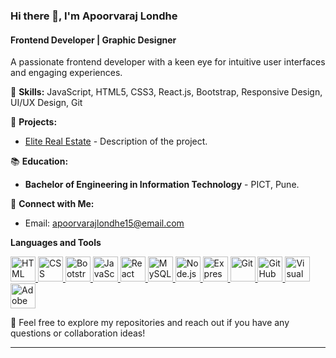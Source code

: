 ### Hi there 👋, I'm Apoorvaraj Londhe

<!--
**apoorvarajlondhe/apoorvarajlondhe** is a ✨ _special_ ✨ repository because its `README.md` (this file) appears on your GitHub profile.

Here are some ideas to get you started:

- 🔭 I’m currently working on ...
- 🌱 I’m currently learning ...
- 👯 I’m looking to collaborate on ...
- 🤔 I’m looking for help with ...
- 💬 Ask me about ...
- 📫 How to reach me: ...
- 😄 Pronouns: ...
- ⚡ Fun fact: ...
-->


#### Frontend Developer | Graphic Designer

A passionate frontend developer with a keen eye for intuitive user interfaces and engaging experiences.

🧰 **Skills:** JavaScript, HTML5, CSS3, React.js, Bootstrap, Responsive Design, UI/UX Design, Git

🚀 **Projects:** 
- [Elite Real Estate](https://elite-real-estate.pages.dev/) - Description of the project.

📚 **Education:**
- **Bachelor of Engineering in Information Technology** - PICT, Pune.

🔗 **Connect with Me:**
- Email: apoorvarajlondhe15@email.com

**Languages and Tools**
<p align = "left">
  
  <a href="https://developer.mozilla.org/en-US/docs/Web/HTML">
    <img src="https://cdn.jsdelivr.net/gh/devicons/devicon/icons/html5/html5-original.svg" alt="HTML" width="40" height="40">
  </a>

<a href="https://developer.mozilla.org/en-US/docs/Web/CSS">
  <img src="https://cdn.jsdelivr.net/gh/devicons/devicon/icons/css3/css3-original.svg" alt="CSS" width="40" height="40">
</a>

<a href="https://getbootstrap.com/">
  <img src="https://cdn.jsdelivr.net/gh/devicons/devicon/icons/bootstrap/bootstrap-plain.svg" alt="Bootstrap" width="40" height="40">
</a>

<a href="https://developer.mozilla.org/en-US/docs/Web/JavaScript">
  <img src="https://cdn.jsdelivr.net/gh/devicons/devicon/icons/javascript/javascript-original.svg" alt="JavaScript" width="40" height="40">
</a>

<a href="https://reactjs.org/">
  <img src="https://cdn.jsdelivr.net/gh/devicons/devicon/icons/react/react-original.svg" alt="React" width="40" height="40">
</a>

<a href="https://www.mysql.com/">
  <img src="https://cdn.jsdelivr.net/gh/devicons/devicon/icons/mysql/mysql-original.svg" alt="MySQL" width="40" height="40">
</a>

<a href="https://nodejs.org/">
  <img src="https://cdn.jsdelivr.net/gh/devicons/devicon/icons/nodejs/nodejs-original.svg" alt="Node.js" width="40" height="40">
</a>

<a href="https://expressjs.com/">
  <img src="https://cdn.jsdelivr.net/gh/devicons/devicon/icons/express/express-original.svg" alt="Express.js" width="40" height="40">
</a>

<a href="https://git-scm.com/">
  <img src="https://cdn.jsdelivr.net/gh/devicons/devicon/icons/git/git-original.svg" alt="Git" width="40" height="40">
</a>

<a href="https://github.com/">
  <img src="https://cdn.jsdelivr.net/gh/devicons/devicon/icons/github/github-original.svg" alt="GitHub" width="40" height="40">
</a>

<a href="https://code.visualstudio.com/">
  <img src="https://cdn.jsdelivr.net/gh/devicons/devicon/icons/vscode/vscode-original.svg" alt="Visual Studio Code" width="40" height="40">
</a>
<a href="https://www.adobe.com/products/photoshop.html">
  <img src="https://cdn.jsdelivr.net/gh/devicons/devicon/icons/photoshop/photoshop-line.svg" alt="Adobe Photoshop" width="40" height="40">
</a>


  












</p>


📌 Feel free to explore my repositories and reach out if you have any questions or collaboration ideas!

---

